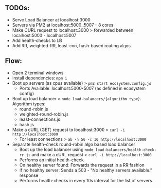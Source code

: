 ## TODOs:

- Serve Load Balancer at localhost:3000
- Servers via PM2 at localhost:5000..5007 - 8 cores
- Make CURL request to localhost:3000 > forwarded between localhost:5000 - localhost:5007
- Add health-checks to LB
- Add RR, weighted-RR, least-con, hash-based routing algos

## Flow:

- Open 2 terminal windows
- Install dependencies: `npm i`
- Boot up servers (as cpus available) > `pm2 start ecosystem.config.js`
  - Ports Available: localhost:5000-5007 (as defined in ecosystem config)
- Boot up load balancer > `node load-balancers/{algorithm type}`. Algorithm types:
  - round-robin.js
  - weighted-round-robin.js
  - least-connections.js
  - hash.js
- Make a cURL (GET) request to localhost:3000 > `curl -i http://localhost:3000`
  - For least connections > `ab -n 50 -c 10 http://localhost:3000`
- Separate health-check round-robin algo based load balancer
  - Boot up the load balancer using `node load-balancers/health-check-rr.js` and make a cURL request > `curl -i http://localhost:3000`
  - Performs an initial health-check
  - On healthy server found: Forwards the request in a RR fashion
  - If no healthy server: Sends a 503 - "No healthy servers available." response
  - Performs health-checks in every 10s interval for the list of servers

